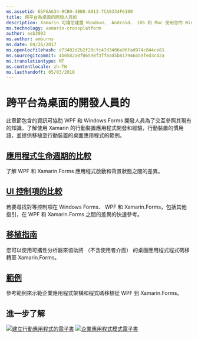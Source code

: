 ```yaml
---
ms.assetid: 65F6A634-9CB0-4BB8-A013-7CA0334F6100
title: 跨平台為桌面的開發人員的
description: Xamarin 可讓您建置 Windows、 Android、 iOS 和 Mac 使用您的 Windows Forms 或 WPF 技術的應用程式。
ms.technology: xamarin-crossplatform
author: asb3993
ms.author: amburns
ms.date: 04/26/2017
ms.openlocfilehash: d73402d2b2f29cfc47d3406e06fad974c844ce81
ms.sourcegitcommit: 4b0582a0f06598f3ff8ad5b817946459fed3c42a
ms.translationtype: MT
ms.contentlocale: zh-TW
ms.lasthandoff: 05/03/2018
---
```

# <a name="cross-platform-for-desktop-developers"></a>跨平台為桌面的開發人員的

此章節包含的資訊可協助 WPF 和 Windows.Forms 開發人員為了交互參照其現有的知識，了解使用 Xamarin 的行動裝置應用程式開發和經驗，行動裝置的慣用語，並提供移植至行動裝置的桌面應用程式的範例。

## <a name="app-lifecycle-comparisonlifecyclemd"></a>[應用程式生命週期的比較](lifecycle.md)

了解 WPF 和 Xamarin.Forms 應用程式啟動和背景狀態之間的差異。

## <a name="ui-controls-comparisoncontrolsindexmd"></a>[UI 控制項的比較](controls/index.md)

若要尋找對等控制項在 Windows Forms、 WPF 和 Xamarin.Forms，包括其他指引，在 WPF 和 Xamarin.Forms 之間的差異的快速參考。

## <a name="porting-guidanceportingmd"></a>[移植指南](porting.md)

您可以使用可攜性分析器來協助將 （不含使用者介面） 的桌面應用程式程式碼移轉至 Xamarin.Forms。

## <a name="samplessamplesmd"></a>[範例](samples.md)

參考範例來示範企業應用程式架構和程式碼移植從 WPF 到 Xamarin.Forms。

## <a name="learn-more"></a>進一步了解

[![建立行動應用程式的電子書](images/creating-sml.png)](~/xamarin-forms/creating-mobile-apps-xamarin-forms/index.md) [![企業應用程式模式電子書](images/enterprise-sml.png)](~/xamarin-forms/enterprise-application-patterns/index.md)
